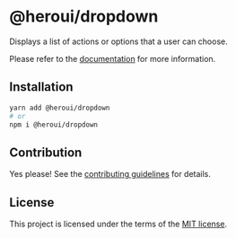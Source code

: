 # @heroui/dropdown

Displays a list of actions or options that a user can choose.

Please refer to the [documentation](https://heroui.com/docs/components/dropdown) for more information.

## Installation

```sh
yarn add @heroui/dropdown
# or
npm i @heroui/dropdown
```

## Contribution

Yes please! See the
[contributing guidelines](https://github.com/frontio-ai/heroui/blob/master/CONTRIBUTING.md)
for details.

## License

This project is licensed under the terms of the
[MIT license](https://github.com/frontio-ai/heroui/blob/master/LICENSE).
